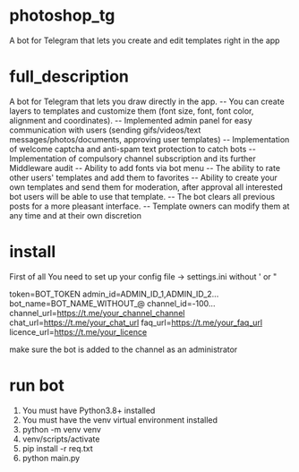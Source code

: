 # photoshop_tg
A bot for Telegram that lets you create and edit templates right in the app

# full_description
A bot for Telegram that lets you draw directly in the app.
-- You can create layers to templates and customize them (font size, font, font color, alignment and coordinates).
-- Implemented admin panel for easy communication with users (sending gifs/videos/text messages/photos/documents, approving user templates) 
-- Implementation of welcome captcha and anti-spam text protection to catch bots
-- Implementation of compulsory channel subscription and its further Middleware audit
-- Ability to add fonts via bot menu
-- The ability to rate other users' templates and add them to favorites
-- Ability to create your own templates and send them for moderation, after approval all interested bot users will be able to use that template.
-- The bot clears all previous posts for a more pleasant interface.
-- Template owners can modify them at any time and at their own discretion

# install
First of all You need to set up your config file -> settings.ini without ' or "

token=BOT_TOKEN
admin_id=ADMIN_ID_1,ADMIN_ID_2...
bot_name=BOT_NAME_WITHOUT_@
channel_id=-100...
channel_url=https://t.me/your_channel_channel
chat_url=https://t.me/your_chat_url
faq_url=https://t.me/your_faq_url
licence_url=https://t.me/your_licence

make sure the bot is added to the channel as an administrator

# run bot
1) You must have Python3.8+ installed
2) You must have the venv virtual environment installed
3) python -m venv venv
4) venv/scripts/activate
5) pip install -r req.txt
6) python main.py
